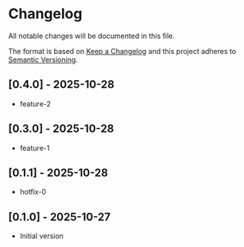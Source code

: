 # Changelog
All notable changes will be documented in this file.

The format is based on [Keep a Changelog](http://keepachangelog.com/)
and this project adheres to [Semantic Versioning](http://semver.org/).


## [0.4.0] - 2025-10-28

- feature-2

## [0.3.0] - 2025-10-28

- feature-1

## [0.1.1] - 2025-10-28

- hotfix-0

## [0.1.0] - 2025-10-27

- Initial version
